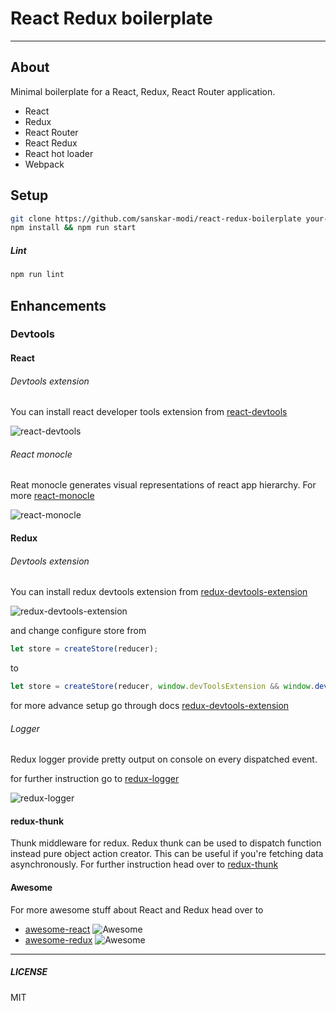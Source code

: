 # React Redux boilerplate
---
## About
Minimal boilerplate for a React, Redux, React Router application.

+ React
+ Redux
+ React Router
+ React Redux
+ React hot loader
+ Webpack

## Setup

```bash
git clone https://github.com/sanskar-modi/react-redux-boilerplate your-project-name
npm install && npm run start
```

##### Lint
```bash
npm run lint
```

## Enhancements
### Devtools

#### React

###### Devtools extension
You can install react developer tools extension from [react-devtools](https://github.com/facebook/react-devtools)

![react-devtools](https://raw.githubusercontent.com/facebook/react-devtools/master/images/devtools-full.gif)

###### React monocle
Reat monocle generates visual representations of react app hierarchy.
For more [react-monocle](https://github.com/team-gryff/react-monocle)

![react-monocle](https://raw.githubusercontent.com/team-gryff/react-monocle/master/demo.gif)

#### Redux

###### Devtools extension
You can install redux devtools extension from [redux-devtools-extension](https://github.com/zalmoxisus/redux-devtools-extension)

![redux-devtools-extension](https://github.com/zalmoxisus/redux-devtools-extension/blob/master/demo/v1.3.0.png)

and change configure store from
```js
let store = createStore(reducer);
```
to
```js
let store = createStore(reducer, window.devToolsExtension && window.devToolsExtension());
```
for more advance setup go through docs [redux-devtools-extension](https://github.com/zalmoxisus/redux-devtools-extension)

###### Logger
Redux logger provide pretty output on console on every dispatched event.

for further instruction go to [redux-logger](https://github.com/evgenyrodionov/redux-logger)

![redux-logger](http://i.imgur.com/pMR3OAv.png)

#### redux-thunk
Thunk middleware for redux. Redux thunk can be used to dispatch function instead pure object action creator. This can be useful if you're fetching data asynchronously. For further instruction head over to [redux-thunk](https://github.com/gaearon/redux-thunk)

#### Awesome
For more awesome stuff about React and Redux head over to
+ [awesome-react](https://github.com/enaqx/awesome-react)  ![Awesome](https://cdn.rawgit.com/sindresorhus/awesome/d7305f38d29fed78fa85652e3a63e154dd8e8829/media/badge.svg)
+ [awesome-redux](https://github.com/xgrommx/awesome-redux)  ![Awesome](https://cdn.rawgit.com/sindresorhus/awesome/d7305f38d29fed78fa85652e3a63e154dd8e8829/media/badge.svg)

---

##### LICENSE
MIT
